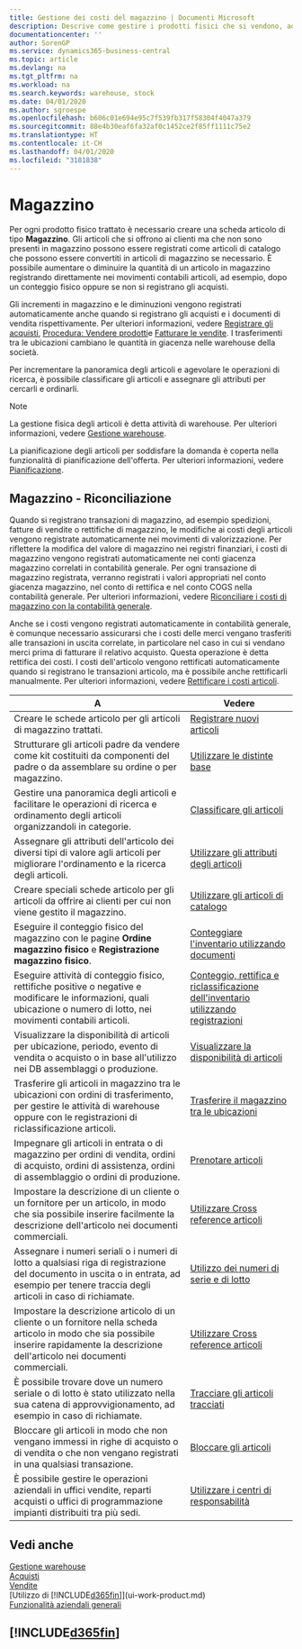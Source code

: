 ```yaml
---
title: Gestione dei costi del magazzino | Documenti Microsoft
description: Descrive come gestire i prodotti fisici che si vendono, ad esempio, la gestione dello stock nella warehouse.
documentationcenter: ''
author: SorenGP
ms.service: dynamics365-business-central
ms.topic: article
ms.devlang: na
ms.tgt_pltfrm: na
ms.workload: na
ms.search.keywords: warehouse, stock
ms.date: 04/01/2020
ms.author: sgroespe
ms.openlocfilehash: b606c01e694e95c7f539fb317f58304f4047a379
ms.sourcegitcommit: 88e4b30eaf6fa32af0c1452ce2f85ff1111c75e2
ms.translationtype: HT
ms.contentlocale: it-CH
ms.lasthandoff: 04/01/2020
ms.locfileid: "3181838"
---
```

# <a name="inventory"></a>Magazzino
Per ogni prodotto fisico trattato è necessario creare una scheda articolo di tipo **Magazzino**. Gli articoli che si offrono ai clienti ma che non sono presenti in magazzino possono essere registrati come articoli di catalogo che possono essere convertiti in articoli di magazzino se necessario. È possibile aumentare o diminuire la quantità di un articolo in magazzino registrando direttamente nei movimenti contabili articoli, ad esempio, dopo un conteggio fisico oppure se non si registrano gli acquisti.

Gli incrementi in magazzino e le diminuzioni vengono registrati automaticamente anche quando si registrano gli acquisti e i documenti di vendita rispettivamente. Per ulteriori informazioni, vedere [Registrare gli acquisti](purchasing-how-record-purchases.md), [Procedura: Vendere prodotti](sales-how-sell-products.md)e [Fatturare le vendite](sales-how-invoice-sales.md). I trasferimenti tra le ubicazioni cambiano le quantità in giacenza nelle warehouse della società.   

Per incrementare la panoramica degli articoli e agevolare le operazioni di ricerca, è possibile classificare gli articoli e assegnare gli attributi per cercarli e ordinarli.

> [!NOTE]
> La gestione fisica degli articoli è detta attività di warehouse. Per ulteriori informazioni, vedere [Gestione warehouse](warehouse-manage-warehouse.md).

La pianificazione degli articoli per soddisfare la domanda è coperta nella funzionalità di pianificazione dell'offerta. Per ulteriori informazioni, vedere [Pianificazione](production-planning.md).  

## <a name="inventory-reconciliation"></a>Magazzino - Riconciliazione
Quando si registrano transazioni di magazzino, ad esempio spedizioni, fatture di vendite o rettifiche di magazzino, le modifiche ai costi degli articoli vengono registrate automaticamente nei movimenti di valorizzazione. Per riflettere la modifica del valore di magazzino nei registri finanziari, i costi di magazzino vengono registrati automaticamente nei conti giacenza magazzino correlati in contabilità generale. Per ogni transazione di magazzino registrata, verranno registrati i valori appropriati nel conto giacenza magazzino, nel conto di rettifica e nel conto COGS nella contabilità generale. Per ulteriori informazioni, vedere [Riconciliare i costi di magazzino con la contabilità generale](finance-how-to-post-inventory-costs-to-the-general-ledger.md).

Anche se i costi vengono registrati automaticamente in contabilità generale, è comunque necessario assicurarsi che i costi delle merci vengano trasferiti alle transazioni in uscita correlate, in particolare nel caso in cui si vendano merci prima di fatturare il relativo acquisto. Questa operazione è detta rettifica dei costi. I costi dell'articolo vengono rettificati automaticamente quando si registrano le transazioni articolo, ma è possibile anche rettificarli manualmente. Per ulteriori informazioni, vedere [Rettificare i costi articoli](inventory-how-adjust-item-costs.md).

|A |Vedere |
|---|----|
|Creare le schede articolo per gli articoli di magazzino trattati.|[Registrare nuovi articoli](inventory-how-register-new-items.md)|
|Strutturare gli articoli padre da vendere come kit costituiti da componenti del padre o da assemblare su ordine o per magazzino.|[Utilizzare le distinte base](inventory-how-work-BOMs.md)|
|Gestire una panoramica degli articoli e facilitare le operazioni di ricerca e ordinamento degli articoli organizzandoli in categorie.|[Classificare gli articoli](inventory-how-categorize-items.md)|
|Assegnare gli attributi dell'articolo dei diversi tipi di valore agli articoli per migliorare l'ordinamento e la ricerca degli articoli.|[Utilizzare gli attributi degli articoli](inventory-how-work-item-attributes.md)|
|Creare speciali schede articolo per gli articoli da offrire ai clienti per cui non viene gestito il magazzino.|[Utilizzare gli articoli di catalogo](inventory-how-work-nonstock-items.md)|
|Eseguire il conteggio fisico del magazzino con le pagine **Ordine magazzino fisico** e **Registrazione magazzino fisico**.|[Conteggiare l'inventario utilizzando documenti](inventory-how-count-inventory-with-documents.md)|
|Eseguire attività di conteggio fisico, rettifiche positive o negative e modificare le informazioni, quali ubicazione o numero di lotto, nei movimenti contabili articoli.|[Conteggio, rettifica e riclassificazione dell'inventario utilizzando registrazioni](inventory-how-count-adjust-reclassify.md)|
|Visualizzare la disponibilità di articoli per ubicazione, periodo, evento di vendita o acquisto o in base all'utilizzo nei DB assemblaggi o produzione.|[Visualizzare la disponibilità di articoli](inventory-how-availability-overview.md)|
|Trasferire gli articoli in magazzino tra le ubicazioni con ordini di trasferimento, per gestire le attività di warehouse oppure con le registrazioni di riclassificazione articoli.|[Trasferire il magazzino tra le ubicazioni](inventory-how-transfer-between-locations.md)|
|Impegnare gli articoli in entrata o di magazzino per ordini di vendita, ordini di acquisto, ordini di assistenza, ordini di assemblaggio o ordini di produzione.|[Prenotare articoli](inventory-how-to-reserve-items.md)|
|Impostare la descrizione di un cliente o un fornitore per un articolo, in modo che sia possibile inserire facilmente la descrizione dell'articolo nei documenti commerciali.|[Utilizzare Cross reference articoli](inventory-how-use-item-cross-refs.md)|
|Assegnare i numeri seriali o i numeri di lotto a qualsiasi riga di registrazione del documento in uscita o in entrata, ad esempio per tenere traccia degli articoli in caso di richiamate.|[Utilizzo dei numeri di serie e di lotto](inventory-how-work-item-tracking.md)|
|Impostare la descrizione articolo di un cliente o un fornitore nella scheda articolo in modo che sia possibile inserire rapidamente la descrizione dell'articolo nei documenti commerciali.|[Utilizzare Cross reference articoli](inventory-how-use-item-cross-refs.md)|
|È possibile trovare dove un numero seriale o di lotto è stato utilizzato nella sua catena di approvvigionamento, ad esempio in caso di richiamate.|[Tracciare gli articoli tracciati](inventory-how-to-trace-item-tracked-items.md)|
|Bloccare gli articoli in modo che non vengano immessi in righe di acquisto o di vendita o che non vengano registrati in una qualsiasi transazione.|[Bloccare gli articoli](inventory-how-block-items.md)|
|È possibile gestire le operazioni aziendali in uffici vendite, reparti acquisti o uffici di programmazione impianti distribuiti tra più sedi.|[Utilizzare i centri di responsabilità](inventory-responsibility-centers.md)|



## <a name="see-also"></a>Vedi anche  
[Gestione warehouse](warehouse-manage-warehouse.md)  
[Acquisti](purchasing-manage-purchasing.md)  
[Vendite](sales-manage-sales.md)    
[Utilizzo di [!INCLUDE[d365fin](includes/d365fin_md.md)]](ui-work-product.md)  
[Funzionalità aziendali generali](ui-across-business-areas.md)

## [!INCLUDE[d365fin](includes/free_trial_md.md)]  
